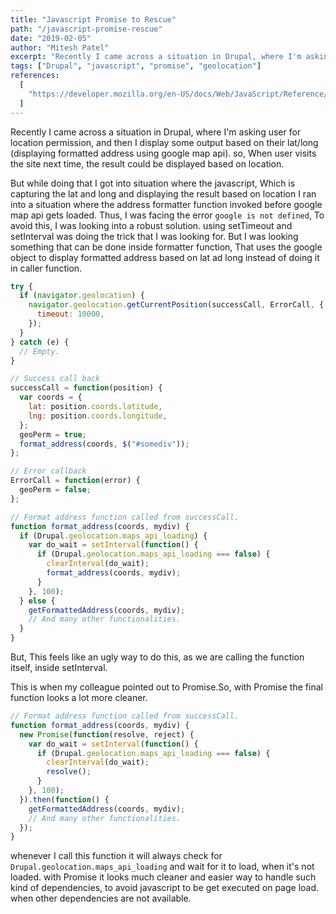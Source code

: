 ```yaml
---
title: "Javascript Promise to Rescue"
path: "/javascript-promise-rescue"
date: "2019-02-05"
author: "Mitesh Patel"
excerpt: "Recently I came across a situation in Drupal, where I'm asking user for location permission, and then I display some output based on their lat/long (displaying formatted address using google map api). so, When user visits the site next time, the result could be displayed based on location."
tags: ["Drupal", "javascript", "promise", "geolocation"]
references:
  [
    "https://developer.mozilla.org/en-US/docs/Web/JavaScript/Reference/Global_Objects/Promise",
  ]
---
```


Recently I came across a situation in Drupal, where I'm asking user for location permission, and then I display some output based on their lat/long (displaying formatted address using google map api). so, When user visits the site next time, the result could be displayed based on location.

But while doing that I got into situation where the javascript, Which is capturing the lat and long and displaying the result based on location I ran into a situation where the address formatter function invoked before google map api gets loaded. Thus, I was facing the error `google is not defined`, To avoid this, I was looking into a robust solution. using setTimeout and setInterval was doing the trick that I was looking for. But I was looking something that can be done inside formatter function, That uses the google object to display formatted address based on lat ad long instead of doing it in caller function.

```javascript
try {
  if (navigator.geolocation) {
    navigator.geolocation.getCurrentPosition(successCall, ErrorCall, {
      timeout: 10000,
    });
  }
} catch (e) {
  // Empty.
}

// Success call back
successCall = function(position) {
  var coords = {
    lat: position.coords.latitude,
    lng: position.coords.longitude,
  };
  geoPerm = true;
  format_address(coords, $("#somediv"));
};

// Error callback
ErrorCall = function(error) {
  geoPerm = false;
};

// Format address function called from successCall.
function format_address(coords, mydiv) {
  if (Drupal.geolocation.maps_api_loading) {
    var do_wait = setInterval(function() {
      if (Drupal.geolocation.maps_api_loading === false) {
        clearInterval(do_wait);
        format_address(coords, mydiv);
      }
    }, 100);
  } else {
    getFormattedAddress(coords, mydiv);
    // And many other functionalities.
  }
}
```

But, This feels like an ugly way to do this, as we are calling the function itself, inside setInterval.

This is when my colleague pointed out to Promise.So, with Promise the final function looks a lot more cleaner.

```javascript
// Format address function called from successCall.
function format_address(coords, mydiv) {
  new Promise(function(resolve, reject) {
    var do_wait = setInterval(function() {
      if (Drupal.geolocation.maps_api_loading === false) {
        clearInterval(do_wait);
        resolve();
      }
    }, 100);
  }).then(function() {
    getFormattedAddress(coords, mydiv);
    // And many other functionalities.
  });
}
```

whenever I call this function it will always check for `Drupal.geolocation.maps_api_loading` and wait for it to load, when it's not loaded. with Promise it looks much cleaner and easier way to handle such kind of dependencies, to avoid javascript to be get executed on page load. when other dependencies are not available.
